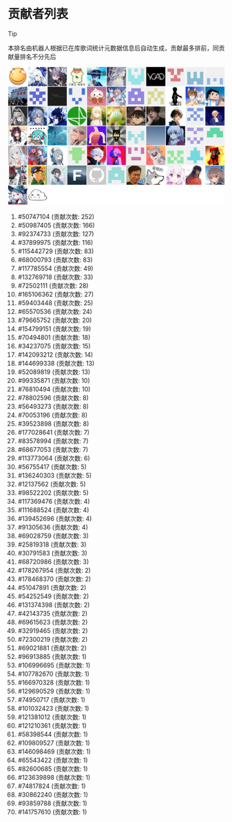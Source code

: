 # 贡献者列表

> [!TIP]
> 本排名由机器人根据已在库歌词统计元数据信息后自动生成，贡献最多排前，同贡献量排名不分先后

![贡献者头像画廊](./CONTRIBUTORS.svg)

1. #50747104 (贡献次数: 252)
2. #50987405 (贡献次数: 166)
3. #92374733 (贡献次数: 127)
4. #37899975 (贡献次数: 116)
5. #115442729 (贡献次数: 83)
6. #68000793 (贡献次数: 83)
7. #117785554 (贡献次数: 49)
8. #132769718 (贡献次数: 33)
9. #72502111 (贡献次数: 28)
10. #165106362 (贡献次数: 27)
11. #59403448 (贡献次数: 25)
12. #65570536 (贡献次数: 24)
13. #79665752 (贡献次数: 20)
14. #154799151 (贡献次数: 19)
15. #70494801 (贡献次数: 18)
16. #34237075 (贡献次数: 15)
17. #142093212 (贡献次数: 14)
18. #144699338 (贡献次数: 13)
19. #52089819 (贡献次数: 13)
20. #99335871 (贡献次数: 10)
21. #76810494 (贡献次数: 10)
22. #78802596 (贡献次数: 8)
23. #56493273 (贡献次数: 8)
24. #70053196 (贡献次数: 8)
25. #39523898 (贡献次数: 8)
26. #177028641 (贡献次数: 7)
27. #83578994 (贡献次数: 7)
28. #68677053 (贡献次数: 7)
29. #113773064 (贡献次数: 6)
30. #56755417 (贡献次数: 5)
31. #136240303 (贡献次数: 5)
32. #12137562 (贡献次数: 5)
33. #98522202 (贡献次数: 5)
34. #117369476 (贡献次数: 4)
35. #111688524 (贡献次数: 4)
36. #139452696 (贡献次数: 4)
37. #91305636 (贡献次数: 4)
38. #69028759 (贡献次数: 3)
39. #25819318 (贡献次数: 3)
40. #30791583 (贡献次数: 3)
41. #68720986 (贡献次数: 3)
42. #178267954 (贡献次数: 2)
43. #178468370 (贡献次数: 2)
44. #51047891 (贡献次数: 2)
45. #54252549 (贡献次数: 2)
46. #131374398 (贡献次数: 2)
47. #42143735 (贡献次数: 2)
48. #69615623 (贡献次数: 2)
49. #32919465 (贡献次数: 2)
50. #72300219 (贡献次数: 2)
51. #69021881 (贡献次数: 2)
52. #96913885 (贡献次数: 1)
53. #106996695 (贡献次数: 1)
54. #107782670 (贡献次数: 1)
55. #166970328 (贡献次数: 1)
56. #129690529 (贡献次数: 1)
57. #74950717 (贡献次数: 1)
58. #101032423 (贡献次数: 1)
59. #121381012 (贡献次数: 1)
60. #121210361 (贡献次数: 1)
61. #58398544 (贡献次数: 1)
62. #109809527 (贡献次数: 1)
63. #146098469 (贡献次数: 1)
64. #65543422 (贡献次数: 1)
65. #82600685 (贡献次数: 1)
66. #123639898 (贡献次数: 1)
67. #74817824 (贡献次数: 1)
68. #30862240 (贡献次数: 1)
69. #93859788 (贡献次数: 1)
70. #141757610 (贡献次数: 1)

